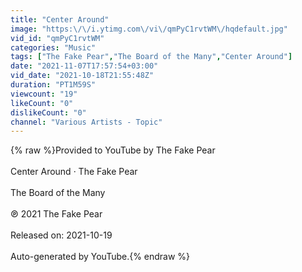 ```yaml
---
title: "Center Around"
image: "https:\/\/i.ytimg.com\/vi\/qmPyC1rvtWM\/hqdefault.jpg"
vid_id: "qmPyC1rvtWM"
categories: "Music"
tags: ["The Fake Pear","The Board of the Many","Center Around"]
date: "2021-11-07T17:57:54+03:00"
vid_date: "2021-10-18T21:55:48Z"
duration: "PT1M59S"
viewcount: "19"
likeCount: "0"
dislikeCount: "0"
channel: "Various Artists - Topic"
---
```

{% raw %}Provided to YouTube by The Fake Pear<br /><br />Center Around · The Fake Pear<br /><br />The Board of the Many<br /><br />℗ 2021 The Fake Pear<br /><br />Released on: 2021-10-19<br /><br />Auto-generated by YouTube.{% endraw %}
